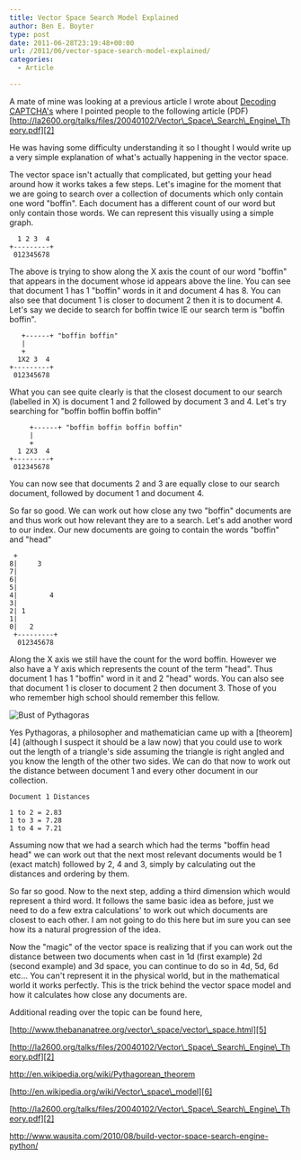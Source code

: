 ```yaml
---
title: Vector Space Search Model Explained
author: Ben E. Boyter
type: post
date: 2011-06-28T23:19:48+00:00
url: /2011/06/vector-space-search-model-explained/
categories:
  - Article

---
```

A mate of mine was looking at a previous article I wrote about [Decoding CAPTCHA's][1] where I pointed people to the following article (PDF) [http://la2600.org/talks/files/20040102/Vector\_Space\_Search\_Engine\_Theory.pdf][2]

He was having some difficulty understanding it so I thought I would write up a very simple explanation of what's actually happening in the vector space.

The vector space isn't actually that complicated, but getting your head around how it works takes a few steps. Let's imagine for the moment that we are going to search over a collection of documents which only contain one word "boffin". Each document has a different count of our word but only contain those words. We can represent this visually using a simple graph.

```
  1 2 3  4
+---------+
 012345678
```

The above is trying to show along the X axis the count of our word "boffin" that appears in the document whose id appears above the line. You can see that document 1 has 1 "boffin" words in it and document 4 has 8. You can also see that document 1 is closer to document 2 then it is to document 4. Let's say we decide to search for boffin twice IE our search term is "boffin boffin".

```
   +------+ "boffin boffin"
   |
   +
  1X2 3  4
+---------+
 012345678
```

What you can see quite clearly is that the closest document to our search (labelled in X) is document 1 and 2 followed by document 3 and 4. Let's try searching for "boffin boffin boffin boffin"

```
     +------+ "boffin boffin boffin boffin"
     |
     +
  1 2X3  4
+---------+
 012345678

```

You can now see that documents 2 and 3 are equally close to our search document, followed by document 1 and document 4.

So far so good. We can work out how close any two "boffin" documents are and thus work out how relevant they are to a search. Let's add another word to our index. Our new documents are going to contain the words "boffin" and "head"

```
 +
8|     3
7|
6|
5|
4|        4
3|
2| 1
1|
0|   2
 +---------+
  012345678

```

Along the X axis we still have the count for the word boffin. However we also have a Y axis which represents the count of the term "head". Thus document 1 has 1 "boffin" word in it and 2 "head" words. You can also see that document 1 is closer to document 2 then document 3. Those of you who remember high school should remember this fellow.

![Bust of Pythagoras](/static/440px-Kapitolinischer_Pythagoras_adjusted.jpg)

Yes Pythagoras, a philosopher and mathematician came up with a [theorem][4] (although I suspect it should be a law now) that you could use to work out the length of a triangle's side assuming the triangle is right angled and you know the length of the other two sides. We can do that now to work out the distance between document 1 and every other document in our collection.

```
Document 1 Distances

1 to 2 = 2.83
1 to 3 = 7.28
1 to 4 = 7.21

```

Assuming now that we had a search which had the terms "boffin head head" we can work out that the next most relevant documents would be 1 (exact match) followed by 2, 4 and 3, simply by calculating out the distances and ordering by them.

So far so good. Now to the next step, adding a third dimension which would represent a third word. It follows the same basic idea as before, just we need to do a few extra calculations' to work out which documents are closest to each other. I am not going to do this here but im sure you can see how its a natural progression of the idea.

Now the "magic" of the vector space is realizing that if you can work out the distance between two documents when cast in 1d (first example) 2d (second example) and 3d space, you can continue to do so in 4d, 5d, 6d etc&#8230; You can't represent it in the physical world, but in the mathematical world it works perfectly. This is the trick behind the vector space model and how it calculates how close any documents are.

Additional reading over the topic can be found here,

[http://www.thebananatree.org/vector\_space/vector\_space.html][5]
  
[http://la2600.org/talks/files/20040102/Vector\_Space\_Search\_Engine\_Theory.pdf][2]
  
<http://en.wikipedia.org/wiki/Pythagorean_theorem>
  
[http://en.wikipedia.org/wiki/Vector\_space\_model][6]
  
[http://la2600.org/talks/files/20040102/Vector\_Space\_Search\_Engine\_Theory.pdf][2]
  
<http://www.wausita.com/2010/08/build-vector-space-search-engine-python/>

 [1]: http://www.wausita.com/captcha/
 [2]: http://la2600.org/talks/files/20040102/Vector_Space_Search_Engine_Theory.pdf
 [5]: http://www.thebananatree.org/vector_space/vector_space.html
 [6]: http://en.wikipedia.org/wiki/Vector_space_model
